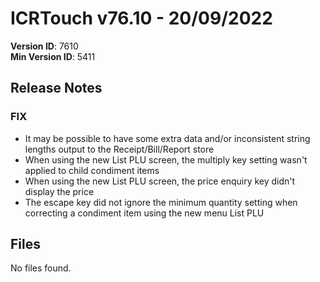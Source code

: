 # ICRTouch v76.10 - 20/09/2022

__Version ID__: 7610
<br>__Min Version ID__: 5411

## Release Notes
### FIX
- It may be possible to have some extra data and/or inconsistent string lengths output to the Receipt/Bill/Report store
- When using the new List PLU screen, the multiply key setting wasn't applied to child condiment items
- When using the new List PLU screen, the price enquiry key didn't display the price
- The escape key did not ignore the minimum quantity setting when correcting a condiment item using the new menu List PLU 

## Files
No files found.

